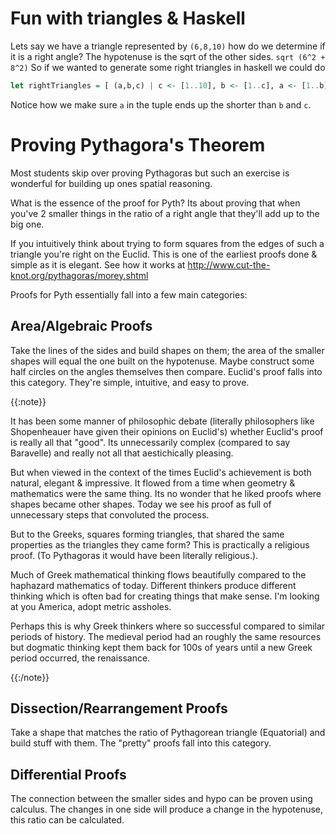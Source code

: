 # Fun with triangles & Haskell

Lets say we have a triangle represented by `(6,8,10)` how do we determine if it is a right angle?
The hypotenuse is the sqrt of the other sides. `sqrt (6^2 + 8^2)`
So if we wanted to generate some right triangles in haskell we could do

```haskell
let rightTriangles = [ (a,b,c) | c <- [1..10], b <- [1..c], a <- [1..b], a^2 + b^2 == c^2]
```

Notice how we make sure `a` in the tuple ends up the shorter than `b` and `c`.

# Proving Pythagora's Theorem

Most students skip over proving Pythagoras but such an exercise is wonderful for building up ones spatial reasoning.

What is the essence of the proof for Pyth? Its about proving that when you've 2 smaller things in the ratio of a right angle
that they'll add up to the big one.

If you intuitively think about trying to form squares from the edges of such a triangle you're right on the Euclid. This is
one of the earliest proofs done & simple as it is elegant. See how it works at
http://www.cut-the-knot.org/pythagoras/morey.shtml

Proofs for Pyth essentially fall into a few main categories:

## Area/Algebraic Proofs

Take the lines of the sides and build shapes on them; the area of the smaller shapes will equal the one built on the
hypotenuse. Maybe construct some half circles on the angles themselves then compare. Euclid's proof falls into this
category. They're simple, intuitive, and easy to prove.

{{:note}}

It has been some manner of philosophic debate (literally philosophers like Shopenheauer have given their opinions on
Euclid's) whether Euclid's proof is really all that "good". Its unnecessarily complex (compared to say Baravelle) and really
not all that aestichically pleasing.

But when viewed in the context of the times Euclid's achievement is both natural, elegant & impressive. It flowed from a
time when geometry & mathematics were the same thing. Its no wonder that he liked proofs where shapes became other shapes.
Today we see his proof as full of unnecessary steps that convoluted the process.

But to the Greeks, squares forming triangles, that shared the same properties as the triangles they came form? This is
practically a religious proof. (To Pythagoras it would have been literally religious.).

Much of Greek mathematical thinking flows beautifully compared to the haphazard mathematics of today. Different thinkers
produce different thinking which is often bad for creating things that make sense. I'm looking at you America, adopt metric
assholes.

Perhaps this is why Greek thinkers where so successful compared to similar periods of history. The medieval period had an
roughly the same resources but dogmatic thinking kept them back for 100s of years until a new Greek period occurred, the
renaissance.

{{:/note}}

## Dissection/Rearrangement Proofs

Take a shape that matches the ratio of Pythagorean triangle (Equatorial) and build stuff with them. The "pretty" proofs fall into this
category.

## Differential Proofs

The connection between the smaller sides and hypo can be proven using calculus. The changes in one side will produce a
change in the hypotenuse, this ratio can be calculated.  